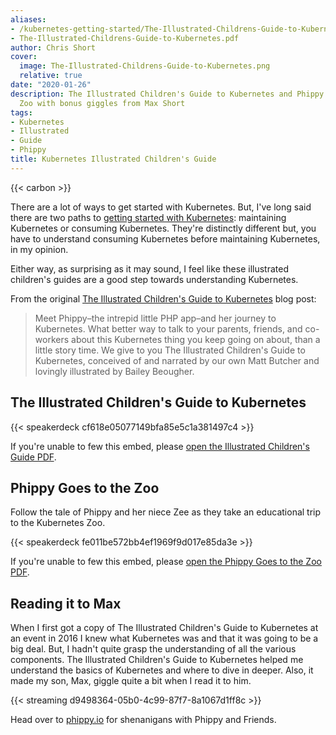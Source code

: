 ```yaml
---
aliases:
- /kubernetes-getting-started/The-Illustrated-Childrens-Guide-to-Kubernetes.pdf
- The-Illustrated-Childrens-Guide-to-Kubernetes.pdf
author: Chris Short
cover:
  image: The-Illustrated-Childrens-Guide-to-Kubernetes.png
  relative: true
date: "2020-01-26"
description: The Illustrated Children's Guide to Kubernetes and Phippy Goes to the
  Zoo with bonus giggles from Max Short
tags:
- Kubernetes
- Illustrated
- Guide
- Phippy
title: Kubernetes Illustrated Children's Guide
---
```


{{< carbon >}}

There are a lot of ways to get started with Kubernetes. But, I've long said there are two paths to [getting started with Kubernetes](/kubernetes-getting-started/): maintaining Kubernetes or consuming Kubernetes. They're distinctly different but, you have to understand consuming Kubernetes before maintaining Kubernetes, in my opinion.

Either way, as surprising as it may sound, I feel like these illustrated children's guides are a good step towards understanding Kubernetes.

From the original [The Illustrated Children's Guide to Kubernetes](https://kubernetes.io/blog/2016/06/illustrated-childrens-guide-to-kubernetes/) blog post:

> Meet Phippy–the intrepid little PHP app–and her journey to Kubernetes. What better way to talk to your parents, friends, and co-workers about this Kubernetes thing you keep going on about, than a little story time. We give to you The Illustrated Children's Guide to Kubernetes, conceived of and narrated by our own Matt Butcher and lovingly illustrated by Bailey Beougher.

## The Illustrated Children's Guide to Kubernetes

{{< speakerdeck cf618e05077149bfa85e5c1a381497c4 >}}

If you're unable to few this embed, please [open the Illustrated Children's Guide PDF](https://shortcdn.com/chrisshort/pdf/Illustrated-Childrens-Guide-to-Kubernetes.pdf).

## Phippy Goes to the Zoo

Follow the tale of Phippy and her niece Zee as they take an educational trip to the Kubernetes Zoo.

{{< speakerdeck fe011be572bb4ef1969f9d017e85da3e >}}

If you're unable to few this embed, please [open the Phippy Goes to the Zoo PDF](https://shortcdn.com/chrisshort/pdf/Phippy-Goes-To-The-Zoo.pdf).

## Reading it to Max

When I first got a copy of The Illustrated Children's Guide to Kubernetes at an event in 2016 I knew what Kubernetes was and that it was going to be a big deal. But, I hadn't quite grasp the understanding of all the various components. The Illustrated Children's Guide to Kubernetes helped me understand the basics of Kubernetes and where to dive in deeper. Also, it made my son, Max, giggle quite a bit when I read it to him.

{{< streaming d9498364-05b0-4c99-87f7-8a1067d1ff8c >}}

Head over to [phippy.io](http://phippy.io/) for shenanigans with Phippy and Friends.
